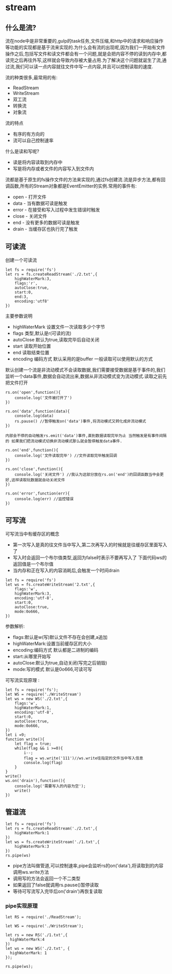 # stream

## 什么是流?
流在node中是非常重要的,gulp的task任务,文件压缩,和http中的请求和响应操作等功能的实现都是基于流来实现的.为什么会有流的出现呢,因为我们一开始有文件操作之后,包括写文件和读文件都会有一个问题,就是会把内容不停的读到内存中,都读完之后再往外写,这样就会导致内存被大量占用.为了解决这个问题就诞生了流,通过流,我们可以读一点内容就往文件中写一点内容,并且可以控制读取的速度.

流的种类很多,最常用的有:

- ReadStream
- WriteStream
- 双工流
- 转换流
- 对象流

流的特点

- 有序的有方向的
- 流可以自己控制速率

什么是读和写呢?

- 读是将内容读取到内存中
- 写是将内存或者文件的内容写入到文件内

流都是基于原生的fs操作文件的方法来实现的,通过fs创建流.流是异步方法,都有回调函数,所有的Stream对象都是EventEmitter的实例.常用的事件有:

- open - 打开文件
- data - 当有数据可读是触发
- error - 在接受和写入过程中发生错误时触发
- close - 关闭文件
- end - 没有更多的数据可读是触发
- drain - 当缓存区也执行完了触发

## 可读流

创建一个可读流
```
let fs = require('fs')
let rs = fs.createReadStream('./2.txt',{
    highWaterMark:3,
    flags:'r',
    autoClose:true,
    start:0,
    end:3,
    encoding:'utf8'
})
```

主要参数说明

- highWaterMark 设置文件一次读取多少个字节
- flags 类型,默认是r(可读的流)
- autoClose 默认为true,读取完毕后自动关闭
- start 读取开始位置
- end 读取结束位置
- encoding 编码方式 默认采用的是buffer 一般读取可以使用默认的方式

默认创建一个流是非流动模式不会读取数据,我们需要接受数据是基于事件的,我们监听一个data事件,数据会自动流出来,数据从非流动模式变为流动模式.读取之前先把文件打开
``` 
rs.on('open',function(){
    console.log('文件被打开了')
})

rs.on('data',function(data){
    console.log(data) 
    rs.pause() //暂停触发on('data')事件,将流动模式又转化成非流动模式
})

内部会不停的自动触发rs.emit('data')事件,直到数据读取完毕为止 当然触发是有事件间隔的 如果我们把流动模式切换非流动模式那么就会暂停触发data事件.

rs.on('end',function(){
    console.log('文件读取完毕') //文件读取完毕触发回调
})

rs.on('close',function(){
    console.log('关闭文件') //我认为这部分放在rs.on('end')的回调函数当中会更好,这样读取玩数据就自动关闭文件
})

rs.on('error',function(err){
    console.log(err) //监控错误
})
```

## 可写流

可写流当中有缓存区的概念

- 第一次写入是真的往文件当中写入,第二次再写入的时候就是往缓存区里面写入了
- 写入时会返回一个布尔值类型,返回为false时表示不要再写入了 下面代码ws的返回值是一个布尔值
- 当内存和正在写入的内容消耗后,会触发一个时间drain

```
let fs = require('fs')
let ws = fs.createWriteStream('2.txt',{
    flags:'w',
    highWaterMark:3,
    encoding:'utf-8',
    start:0,
    autoClose:true,
    mode:0o666,
})
```

参数解析:

- flags:默认是w(写)默认文件不存在会创建,a追加
- highWaterMark:设置当前缓存区的大小
- encoding:编码方式 默认都是二进制的编码
- start:从哪里开始写
- autoClose:默认为true,自动关闭(写完之后销毁)
- mode:写的模式 默认是0o666,可读可写

可写流实现原理 :

```
let fs = require('fs');
let WS = require('./WriteStream')
let ws = new WS('./2.txt',{
    flags:'w',
    highWaterMark:1,
    encoding:'utf-8',
    start:0,
    autoClose:true,
    mode:0o666,
})
let i =9;
function write(){
    let flag = true;
    while(flag && i >=0){
        i--;
        flag = ws.write('111')//ws.write往指定的文件当中写入信息
        console.log(flag)
    }
}
write()
ws.on('drain'),function(){
    console.log('需要写入的内容为空');
    write()
})
```

## 管道流

```
let fs = require('fs')
let rs = fs.createReadStream('./2.txt',{
    highWaterMark:1
})
let ws = fs.createWriteStream('./1.txt',{
    highWaterMark:3
})
rs.pipe(ws)
```

- pipe方法叫做管道,可以控制速率,pipe会监听rs的on('data'),将读取到的内容调用ws.write方法
- 调用写的方法会返回一个不二类型
- 如果返回了false就调用rs.pause()暂停读取
- 等待可写流写入完毕后on('drain')再恢复读取

### pipe实现原理

```
let RS = require('./ReadStream');

let WS = require('./WriteStream');

let rs = new RS('./1.txt',{
  highWaterMark:4
})
let ws = new WS('./2.txt', {
  highWaterMark: 1
});

rs.pipe(ws);
```

